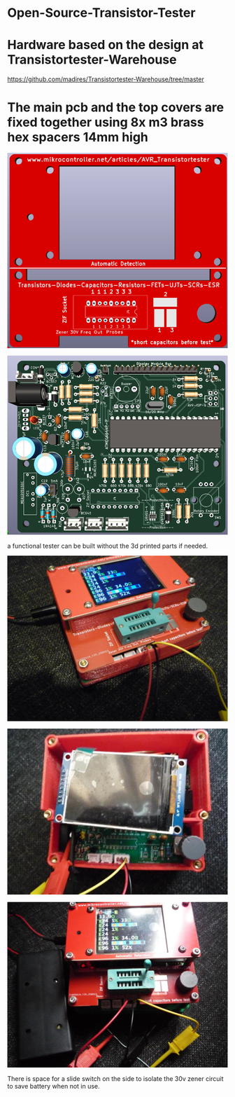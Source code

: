 # Open-Source-Transistor-Tester
# Hardware based on the design at  Transistortester-Warehouse
https://github.com/madires/Transistortester-Warehouse/tree/master
# The main pcb and the top covers are fixed together using 8x m3 brass hex spacers 14mm high

<p align="center">
    <img src="img/tester_tops_PCB.png" alt="Icon" />

<p align="center">
    <img src="img/main-PCB.png" alt="Icon" />

 a functional tester can be built without the 3d printed parts if needed.
<p align="center">
    <img src="img/case3.jpg" alt="Icon" />
 
<p align="center">
    <img src="img/case1.jpg" alt="Icon" />

<p align="center">
    <img src="img/case2.jpg" alt="Icon" />

There is space for a slide switch on the side to isolate the 30v zener circuit to save battery when not in use.

